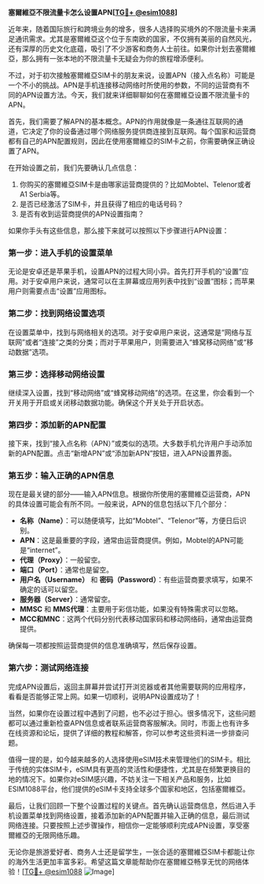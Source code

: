 **塞爾維亞不限流量卡怎么设置APN[[TG💪+ @esim1088](https://t.me/s/esim1088)]**

近年来，随着国际旅行和跨境业务的增多，很多人选择购买境外的不限流量卡来满足通讯需求。尤其是塞爾維亞这个位于东南欧的国家，不仅拥有美丽的自然风光，还有深厚的历史文化底蕴，吸引了不少游客和商务人士前往。如果你计划去塞爾維亞，那么拥有一张本地的不限流量卡无疑会为你的旅程增添便利。

不过，对于初次接触塞爾維亞SIM卡的朋友来说，设置APN（接入点名称）可能是一个不小的挑战。APN是手机连接移动网络时所使用的参数，不同的运营商有不同的APN设置方法。今天，我们就来详细聊聊如何在塞爾維亞设置不限流量卡的APN。

首先，我们需要了解APN的基本概念。APN的作用就像是一条通往互联网的通道，它决定了你的设备通过哪个网络服务提供商连接到互联网。每个国家和运营商都有自己的APN配置规则，因此在使用塞爾維亞的SIM卡之前，你需要确保正确设置了APN。

在开始设置之前，我们先要确认几点信息：
1. 你购买的塞爾維亞SIM卡是由哪家运营商提供的？比如Mobtel、Telenor或者A1 Serbia等。
2. 是否已经激活了SIM卡，并且获得了相应的电话号码？
3. 是否有收到运营商提供的APN设置指南？

如果你手头有这些信息，那么接下来就可以按照以下步骤进行APN设置：

### 第一步：进入手机的设置菜单

无论是安卓还是苹果手机，设置APN的过程大同小异。首先打开手机的“设置”应用。对于安卓用户来说，通常可以在主屏幕或应用列表中找到“设置”图标；而苹果用户则需要点击“设置”应用图标。

### 第二步：找到网络设置选项

在设置菜单中，找到与网络相关的选项。对于安卓用户来说，这通常是“网络与互联网”或者“连接”之类的分类；而对于苹果用户，则需要进入“蜂窝移动网络”或“移动数据”选项。

### 第三步：选择移动网络设置

继续深入设置，找到“移动网络”或“蜂窝移动网络”的选项。在这里，你会看到一个开关用于开启或关闭移动数据功能。确保这个开关处于开启状态。

### 第四步：添加新的APN配置

接下来，找到“接入点名称（APN）”或类似的选项。大多数手机允许用户手动添加新的APN配置。点击“新增APN”或“添加新APN”按钮，进入APN设置界面。

### 第五步：输入正确的APN信息

现在是最关键的部分——输入APN信息。根据你所使用的塞爾維亞运营商，APN的具体设置可能会有所不同。一般来说，APN的信息包括以下几个部分：

- **名称（Name）**：可以随便填写，比如“Mobtel”、“Telenor”等，方便日后识别。
- **APN**：这是最重要的字段，通常由运营商提供。例如，Mobtel的APN可能是“internet”。
- **代理（Proxy）**：一般留空。
- **端口（Port）**：通常也是留空。
- **用户名（Username）** 和 **密码（Password）**：有些运营商要求填写，如果不确定的话可以留空。
- **服务器（Server）**：通常留空。
- **MMSC** 和 **MMS代理**：主要用于彩信功能，如果没有特殊需求可以忽略。
- **MCC和MNC**：这两个代码分别代表移动国家码和移动网络码，通常由运营商提供。

确保每一项都按照运营商提供的信息准确填写，然后保存设置。

### 第六步：测试网络连接

完成APN设置后，返回主屏幕并尝试打开浏览器或者其他需要联网的应用程序，看看是否能够正常上网。如果一切顺利，说明APN设置成功了！

当然，如果你在设置过程中遇到了问题，也不必过于担心。很多情况下，这些问题都可以通过重新检查APN信息或者联系运营商客服解决。同时，市面上也有许多在线资源和论坛，提供了详细的教程和解答，你可以参考这些资料进一步排查问题。

值得一提的是，如今越来越多的人选择使用eSIM技术来管理他们的SIM卡。相比于传统的实体SIM卡，eSIM具有更高的灵活性和便捷性，尤其是在频繁更换目的地的情况下。如果你对eSIM感兴趣，不妨关注一下相关产品和服务，比如ESIM1088平台，他们提供的eSIM卡支持全球多个国家和地区，包括塞爾維亞。

最后，让我们回顾一下整个设置过程的关键点。首先确认运营商信息，然后进入手机设置菜单找到网络设置，接着添加新的APN配置并输入正确的信息，最后测试网络连接。只要按照上述步骤操作，相信你一定能够顺利完成APN设置，享受塞爾維亞的无限网络乐趣。

无论你是旅游爱好者、商务人士还是留学生，一张合适的塞爾維亞SIM卡都能让你的海外生活更加丰富多彩。希望这篇文章能帮助你在塞爾維亞畅享无忧的网络体验！[[TG💪+ @esim1088](https://t.me/s/esim1088) ![Image](https://i.postimg.cc/4NQfJmqS/Snipaste-2025-05-13-00-14-12.png)]